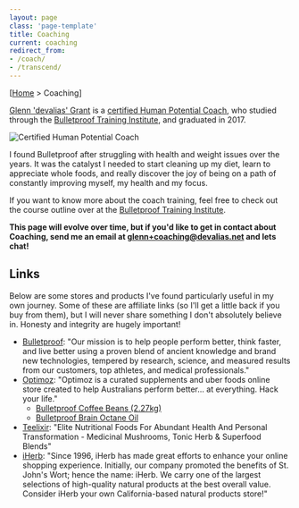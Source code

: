 ```yaml
---
layout: page
class: 'page-template'
title: Coaching
current: coaching
redirect_from:
- /coach/
- /transcend/
---
```


[[Home](/) > Coaching]

[Glenn 'devalias' Grant](/author/devalias) is a [certified Human Potential Coach](https://www.credential.net/irnmir4a), who studied through the [Bulletproof Training Institute](https://bi198.isrefer.com/go/CoachTraining/alias/), and graduated in 2017.

![Certified Human Potential Coach](https://api.accredible.com/v1/frontend/credential_website_embed_image/badge/11278620)

I found Bulletproof after struggling with health and weight issues over the years. It was the catalyst I needed to start cleaning up my diet, learn to appreciate whole foods, and really discover the joy of being on a path of constantly improving myself, my health and my focus.

If you want to know more about the coach training, feel free to check out the course outline over at the [Bulletproof Training Institute](https://bi198.isrefer.com/go/CoachTraining/alias/).

**This page will evolve over time, but if you'd like to get in contact about Coaching, send me an email at <a href="mailto:glenn+coaching@devalias.net?subject=Bulletproof%20Coaching">glenn+coaching@devalias.net</a> and lets chat!**

## Links

Below are some stores and products I've found particularly useful in my own journey. Some of these are affiliate links (so I'll get a little back if you buy from them), but I will never share something I don't absolutely believe in. Honesty and integrity are hugely important!

* [Bulletproof](http://www.dpbolvw.net/click-8173002-12557522): "Our mission is to help people perform better, think faster, and live better using a proven blend of ancient knowledge and brand new technologies, tempered by research, science, and measured results from our customers, top athletes, and medical professionals."
* [Optimoz](https://www.optimoz.com.au/?aff=12): "Optimoz is a curated supplements and uber foods online store created to help Australians perform better... at everything. Hack your life."
  * [Bulletproof Coffee Beans (2.27kg)](https://www.optimoz.com.au/collections/bulletproof-coffee-australia/products/bulletproof-upgraded-coffee-beans-2-25-kg?aff=12&variant=29434871578742)
  * [Bulletproof Brain Octane Oil](https://www.optimoz.com.au/collections/mct-oil/products/bulletproof-upgraded-brain-octane?aff=12)
* [Teelixir](http://teelixir.com/?aff=15): "Elite Nutritional Foods For Abundant Health And Personal Transformation - Medicinal Mushrooms, Tonic Herb & Superfood Blends"
* [iHerb](https://au.iherb.com/?rcode=WSB640): "Since 1996, iHerb has made great efforts to enhance your online shopping experience. Initially, our company promoted the benefits of St. John's Wort; hence the name: iHerb. We carry one of the largest selections of high-quality natural products at the best overall value. Consider iHerb your own California-based natural products store!"
